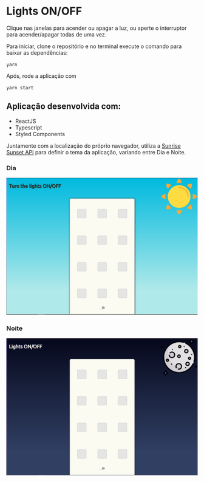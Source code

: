 # Lights ON/OFF

Clique nas janelas para acender ou apagar a luz, ou aperte o interruptor para acender/apagar todas de uma vez.

Para iniciar, clone o repositório e no terminal execute o comando para baixar as dependências:

    yarn

Após, rode a aplicação com 

    yarn start

## Aplicação desenvolvida com:

- ReactJS
- Typescript
- Styled Components

Juntamente com a localização do próprio navegador, utiliza a [Sunrise Sunset API](https://sunrise-sunset.org/api) para definir o tema da aplicação, variando entre Dia e Noite.

### Dia

<img src="https://github.com/vinicius-gandini/turn-the-lights-on-off/blob/master/src/uploads/day.PNG" alt="Tema durante o dia" />

### Noite

<img src="https://github.com/vinicius-gandini/turn-the-lights-on-off/blob/master/src/uploads/night.PNG" alt="Tema durante a noite" />
